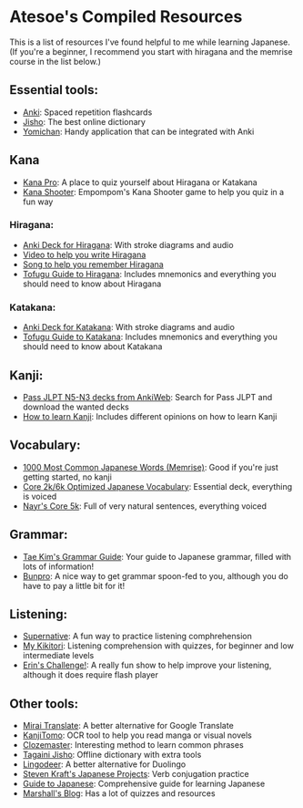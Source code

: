 # Atesoe's Compiled Resources
This is a list of resources I've found helpful to me while learning Japanese. (If you're a beginner, I recommend you start with hiragana and the memrise course in the list below.)


## Essential tools:
* [Anki](https://apps.ankiweb.net): Spaced repetition flashcards
* [Jisho](https://jisho.org): The best online dictionary
* [Yomichan](https://foosoft.net/projects/yomichan): Handy application that can be integrated with Anki

## Kana
* [Kana Pro](https://kana.pro): A place to quiz yourself about Hiragana or Katakana
* [Kana Shooter](https://emp500.github.io/kanashooter): Empompom's Kana Shooter game to help you quiz in a fun way


### Hiragana:
* [Anki Deck for Hiragana](https://ankiweb.net/shared/info/722065315): With stroke diagrams and audio
* [Video to help you write Hiragana](https://www.youtube.com/watch?v=wD3FJgij79c)
* [Song to help you remember Hiragana](https://www.youtube.com/watch?v=OAYWzznNXf8)
* [Tofugu Guide to Hiragana](https://www.tofugu.com/japanese/learn-hiragana): Includes mnemonics and everything you should need to know about Hiragana

### Katakana:
* [Anki Deck for Katakana](https://ankiweb.net/shared/info/1678048485): With stroke diagrams and audio
* [Tofugu Guide to Katakana](https://www.tofugu.com/japanese/learn-katakana): Includes mnemonics and everything you should need to know about Katakana


## Kanji:
* [Pass JLPT N5-N3 decks from AnkiWeb](https://ankiweb.net/shared/decks/): Search for Pass JLPT and download the wanted decks
* [How to learn Kanji](https://www.tofugu.com/japanese/how-to-learn-kanji/): Includes different opinions on how to learn Kanji


## Vocabulary:
* [1000 Most Common Japanese Words (Memrise)](https://www.memrise.com/course/1036012/1000-most-common-japanese-words-with-audio): Good if you're just getting started, no kanji
* [Core 2k/6k Optimized Japanese Vocabulary](https://mega.nz/#!QIQywAAZ!g6wRM6KvDVmLxq7X5xLrvaw7HZGyYULUkT_YDtQdgfU): Essential deck, everything is voiced
* [Nayr's Core 5k](https://mega.nz/#!dgZSwYzD!1ntDq0I_P-5s8sqnwyolXohH6HRvdUnde2jiQuBEL7U): Full of very natural sentences, everything voiced


## Grammar:
* [Tae Kim's Grammar Guide](http://www.guidetojapanese.org/grammar_guide.pdf): Your guide to Japanese grammar, filled with lots of information!
* [Bunpro](https://www.bunpro.jp): A nice way to get grammar spoon-fed to you, although you do have to pay a little bit for it!

## Listening:
* [Supernative](https://supernative.tv/ja): A fun way to practice listening comphrehension
* [My Kikitori](http://mykikitori.com): Listening comprehension with quizzes, for beginner and low intermediate levels
* [Erin's Challenge!](https://www.erin.ne.jp/en/): A really fun show to help improve your listening, although it does require flash player




## Other tools:
* [Mirai Translate](https://miraitranslate.com/trial/): A better alternative for Google Translate
* [KanjiTomo](https://www.kanjitomo.net): OCR tool to help you read manga or visual novels
* [Clozemaster](https://www.clozemaster.com): Interesting method to learn common phrases
* [Tagaini Jisho](https://www.tagaini.net): Offline dictionary with extra tools
* [Lingodeer](https://www.lingodeer.com): A better alternative for Duolingo
* [Steven Kraft's Japanese Projects](https://steven-kraft.com/projects/japanese): Verb conjugation practice
* [Guide to Japanese](http://www.guidetojapanese.org/learn/complete): Comprehensive guide for learning Japanese
* [Marshall's Blog](https://marshallyin.com/): Has a lot of quizzes and resources
